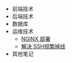 * 前端技术
* 后端技术
* 数据库
* 运维技术
    * [NGINX 部署](pages/op/nginx_install)
    * [解决 SSH频繁掉线](pages/op/ssh_disconnect)
* 其他笔记